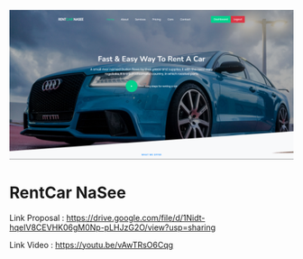 <p align="center"><a href="https://culticademy.com" target="_blank"><img src="public/images/image.png" width="1000" alt="Image"></a></p>

# RentCar NaSee

Link Proposal : https://drive.google.com/file/d/1Nidt-hqeIV8CEVHK06gM0Np-pLHJzG2O/view?usp=sharing

Link Video : https://youtu.be/vAwTRsO6Cqg
